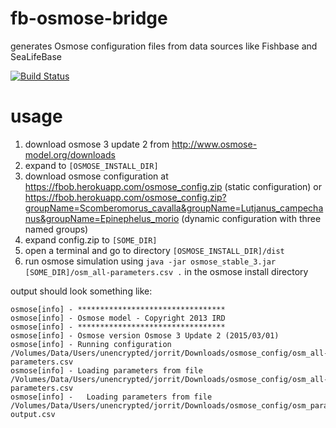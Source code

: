 # fb-osmose-bridge
generates Osmose configuration files from data sources like Fishbase and SeaLifeBase

[![Build Status](https://travis-ci.org/jhpoelen/fb-osmose-bridge.png)](https://travis-ci.org/jhpoelen/fb-osmose-bridge)

# usage

1. download osmose 3 update 2 from http://www.osmose-model.org/downloads
1. expand to ```[OSMOSE_INSTALL_DIR]```
1. download osmose configuration at https://fbob.herokuapp.com/osmose_config.zip (static configuration) or https://fbob.herokuapp.com/osmose_config.zip?groupName=Scomberomorus_cavalla&groupName=Lutjanus_campechanus&groupName=Epinephelus_morio (dynamic configuration with three named groups)
1. expand config.zip to ```[SOME_DIR]```
1. open a terminal and go to directory ```[OSMOSE_INSTALL_DIR]/dist```
1. run osmose simulation using ```java -jar osmose_stable_3.jar [SOME_DIR]/osm_all-parameters.csv .``` in the osmose install directory

output should look something like:

```
osmose[info] - *********************************
osmose[info] - Osmose model - Copyright 2013 IRD
osmose[info] - *********************************
osmose[info] - Osmose version Osmose 3 Update 2 (2015/03/01)
osmose[info] - Running configuration /Volumes/Data/Users/unencrypted/jorrit/Downloads/osmose_config/osm_all-parameters.csv
osmose[info] - Loading parameters from file /Volumes/Data/Users/unencrypted/jorrit/Downloads/osmose_config/osm_all-parameters.csv
osmose[info] -   Loading parameters from file /Volumes/Data/Users/unencrypted/jorrit/Downloads/osmose_config/osm_param-output.csv
```
